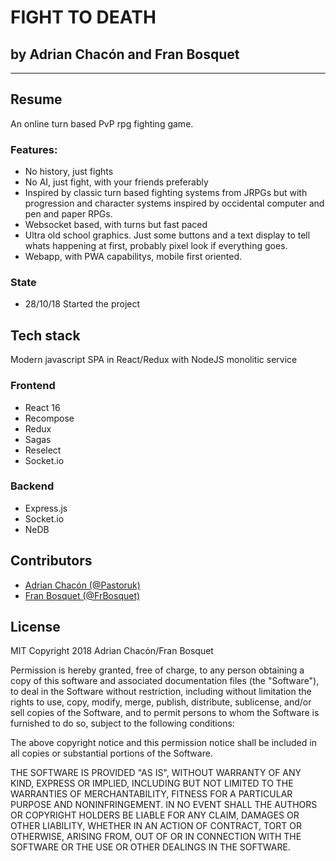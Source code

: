 # FIGHT TO DEATH
## by Adrian Chacón and Fran Bosquet
----

## Resume

An online turn based PvP rpg fighting game. 

### Features:

- No history, just fights
- No AI, just fight, with your friends preferably
- Inspired by classic turn based fighting systems from JRPGs but with progression and character systems inspired by occidental computer and pen and paper RPGs.
- Websocket based, with turns but fast paced
- Ultra old school graphics. Just some buttons and a text display to tell whats happening at first, probably pixel look if everything goes.
- Webapp, with PWA capabilitys, mobile first oriented.

### State

- 28/10/18 Started the project

## Tech stack

Modern javascript SPA in React/Redux with NodeJS monolitic service

### Frontend

- React 16
- Recompose
- Redux
- Sagas
- Reselect
- Socket.io

### Backend

- Express.js
- Socket.io
- NeDB

## Contributors

- [Adrian Chacón (@Pastoruk)](https://twitter.com/Pastoruk)
- [Fran Bosquet (@FrBosquet)](https://twitter.com/FrBosquet)

## License

MIT Copyright 2018 Adrian Chacón/Fran Bosquet

Permission is hereby granted, free of charge, to any person obtaining a copy of this software and associated documentation files (the "Software"), to deal in the Software without restriction, including without limitation the rights to use, copy, modify, merge, publish, distribute, sublicense, and/or sell copies of the Software, and to permit persons to whom the Software is furnished to do so, subject to the following conditions:

The above copyright notice and this permission notice shall be included in all copies or substantial portions of the Software.

THE SOFTWARE IS PROVIDED "AS IS", WITHOUT WARRANTY OF ANY KIND, EXPRESS OR IMPLIED, INCLUDING BUT NOT LIMITED TO THE WARRANTIES OF MERCHANTABILITY, FITNESS FOR A PARTICULAR PURPOSE AND NONINFRINGEMENT. IN NO EVENT SHALL THE AUTHORS OR COPYRIGHT HOLDERS BE LIABLE FOR ANY CLAIM, DAMAGES OR OTHER LIABILITY, WHETHER IN AN ACTION OF CONTRACT, TORT OR OTHERWISE, ARISING FROM, OUT OF OR IN CONNECTION WITH THE SOFTWARE OR THE USE OR OTHER DEALINGS IN THE SOFTWARE.


